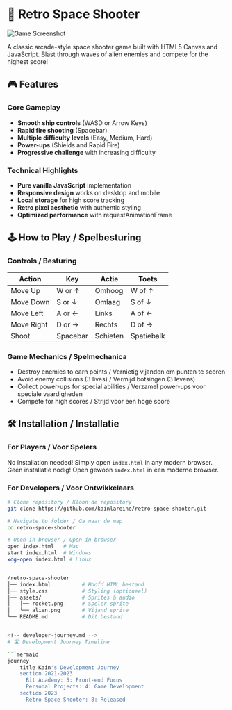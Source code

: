 # 🚀 Retro Space Shooter

![Game Screenshot](https://via.placeholder.com/800x400?text=Retro+Space+Shooter+Screenshot)

A classic arcade-style space shooter game built with HTML5 Canvas and JavaScript. Blast through waves of alien enemies and compete for the highest score!

## 🎮 Features

### Core Gameplay
- **Smooth ship controls** (WASD or Arrow Keys)
- **Rapid fire shooting** (Spacebar)
- **Multiple difficulty levels** (Easy, Medium, Hard)
- **Power-ups** (Shields and Rapid Fire)
- **Progressive challenge** with increasing difficulty

### Technical Highlights
- **Pure vanilla JavaScript** implementation
- **Responsive design** works on desktop and mobile
- **Local storage** for high score tracking
- **Retro pixel aesthetic** with authentic styling
- **Optimized performance** with requestAnimationFrame

## 🕹️ How to Play / Spelbesturing

### Controls / Besturing
| Action        | Key           | Actie        | Toets        |
|---------------|---------------|--------------|--------------|
| Move Up       | W or ↑        | Omhoog       | W of ↑       |
| Move Down     | S or ↓        | Omlaag       | S of ↓       |
| Move Left     | A or ←        | Links        | A of ←       |
| Move Right    | D or →        | Rechts       | D of →       |
| Shoot         | Spacebar      | Schieten     | Spatiebalk   |

### Game Mechanics / Spelmechanica
- Destroy enemies to earn points / Vernietig vijanden om punten te scoren
- Avoid enemy collisions (3 lives) / Vermijd botsingen (3 levens)
- Collect power-ups for special abilities / Verzamel power-ups voor speciale vaardigheden
- Compete for high scores / Strijd voor een hoge score

## 🛠️ Installation / Installatie

### For Players / Voor Spelers
No installation needed! Simply open `index.html` in any modern browser.  
Geen installatie nodig! Open gewoon `index.html` in een moderne browser.

### For Developers / Voor Ontwikkelaars
```bash
# Clone repository / Kloon de repository
git clone https://github.com/kainlareine/retro-space-shooter.git

# Navigate to folder / Ga naar de map
cd retro-space-shooter

# Open in browser / Open in browser
open index.html   # Mac
start index.html  # Windows
xdg-open index.html # Linux


/retro-space-shooter
│── index.html          # Hoofd HTML bestand
│── style.css           # Styling (optioneel)
│── assets/             # Sprites & audio
│   │── rocket.png      # Speler sprite
│   └── alien.png       # Vijand sprite
└── README.md           # Dit bestand


<!-- developer-journey.md -->
# 🛣️ Development Journey Timeline

```mermaid
journey
    title Kain's Development Journey
    section 2021-2023
      Bit Academy: 5: Front-end Focus
      Personal Projects: 4: Game Development
    section 2023
      Retro Space Shooter: 8: Released
